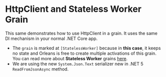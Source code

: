 # HttpClient and Stateless Worker Grain

This same demonstrates how to use HttpClient in a grain. It uses the same DI mechanism in your normal .NET Core app. 

- The `grain` is marked at `[StatelessWorker]` because in **this case**, it keeps no state and Orleans is free to create multiple activations of this grain. You can read more about **Stateless Worker** grains [here](https://dotnet.github.io/orleans/Documentation/grains/stateless_worker_grains.html).
- We are using the new `System.Json.Text` serializer new in .NET 5 `ReadFromJsonAsync` method.